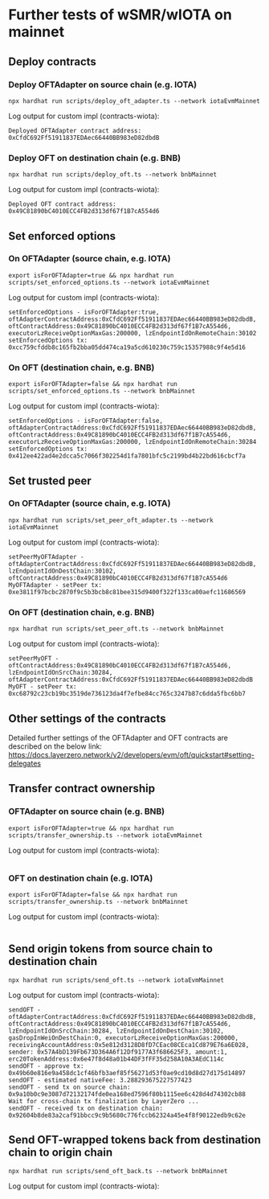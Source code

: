 # Further tests of wSMR/wIOTA on mainnet

## Deploy contracts

### Deploy OFTAdapter on source chain (e.g. IOTA)

`npx hardhat run scripts/deploy_oft_adapter.ts --network iotaEvmMainnet`

Log output for custom impl (contracts-wiota):

```
Deployed OFTAdapter contract address: 0xCfdC692Ff51911837EDAec66440BB983eD82dbdB
```

### Deploy OFT on destination chain (e.g. BNB)

`npx hardhat run scripts/deploy_oft.ts --network bnbMainnet`

Log output for custom impl (contracts-wiota):

```
Deployed OFT contract address: 0x49C81890bC4010ECC4FB2d313df67f1B7cA554d6
```

## Set enforced options

### On OFTAdapter (source chain, e.g. IOTA)

`export isForOFTAdapter=true && npx hardhat run scripts/set_enforced_options.ts --network iotaEvmMainnet`

Log output for custom impl (contracts-wiota):

```
setEnforcedOptions - isForOFTAdapter:true, oftAdapterContractAddress:0xCfdC692Ff51911837EDAec66440BB983eD82dbdB, oftContractAddress:0x49C81890bC4010ECC4FB2d313df67f1B7cA554d6, executorLzReceiveOptionMaxGas:200000, lzEndpointIdOnRemoteChain:30102
setEnforcedOptions tx: 0xcc759cfddb8c165fb2bba05dd474ca19a5cd610230c759c15357988c9f4e5d16
```

### On OFT (destination chain, e.g. BNB)

`export isForOFTAdapter=false && npx hardhat run scripts/set_enforced_options.ts --network bnbMainnet`

Log output for custom impl (contracts-wiota):

```
setEnforcedOptions - isForOFTAdapter:false, oftAdapterContractAddress:0xCfdC692Ff51911837EDAec66440BB983eD82dbdB, oftContractAddress:0x49C81890bC4010ECC4FB2d313df67f1B7cA554d6, executorLzReceiveOptionMaxGas:200000, lzEndpointIdOnRemoteChain:30284
setEnforcedOptions tx: 0x412ee422ad4e2dcca5c7066f302254d1fa7801bfc5c2199bd4b22bd616cbcf7a
```

## Set trusted peer

### On OFTAdapter (source chain, e.g. IOTA)

`npx hardhat run scripts/set_peer_oft_adapter.ts --network iotaEvmMainnet`

Log output for custom impl (contracts-wiota):

```
setPeerMyOFTAdapter - oftAdapterContractAddress:0xCfdC692Ff51911837EDAec66440BB983eD82dbdB, lzEndpointIdOnDestChain:30102, oftContractAddress:0x49C81890bC4010ECC4FB2d313df67f1B7cA554d6
MyOFTAdapter - setPeer tx: 0xe3811f97bcbc2870f9c5b3bcb8c81bee315d9400f322f133ca00aefc11686569
```

### On OFT (destination chain, e.g. BNB)

`npx hardhat run scripts/set_peer_oft.ts --network bnbMainnet`

Log output for custom impl (contracts-wiota):

```
setPeerMyOFT - oftContractAddress:0x49C81890bC4010ECC4FB2d313df67f1B7cA554d6, lzEndpointIdOnSrcChain:30284, oftAdapterContractAddress:0xCfdC692Ff51911837EDAec66440BB983eD82dbdB
MyOFT - setPeer tx: 0xc68792c23cb19bc3519de736123da4f7efbe84cc765c3247b87c6dda5fbc6bb7
```

## Other settings of the contracts

Detailed further settings of the OFTAdapter and OFT contracts are described on the below link:
https://docs.layerzero.network/v2/developers/evm/oft/quickstart#setting-delegates

## Transfer contract ownership

### OFTAdapter on source chain (e.g. BNB)

`export isForOFTAdapter=true && npx hardhat run scripts/transfer_ownership.ts --network iotaEvmMainnet`

Log output for custom impl (contracts-wiota):

```

```

### OFT on destination chain (e.g. IOTA)

`export isForOFTAdapter=false && npx hardhat run scripts/transfer_ownership.ts --network bnbMainnet`

Log output for custom impl (contracts-wiota):

```

```

## Send origin tokens from source chain to destination chain

`npx hardhat run scripts/send_oft.ts --network iotaEvmMainnet`

Log output for custom impl (contracts-wiota):

```
sendOFT - oftAdapterContractAddress:0xCfdC692Ff51911837EDAec66440BB983eD82dbdB, oftContractAddress:0x49C81890bC4010ECC4FB2d313df67f1B7cA554d6, lzEndpointIdOnSrcChain:30284, lzEndpointIdOnDestChain:30102, gasDropInWeiOnDestChain:0, executorLzReceiveOptionMaxGas:200000, receivingAccountAddress:0x5e812d3128D8fD7CEac08CEca1Cd879E76a6E028, sender: 0x57A4bD139Fb673D364A6f12Df9177A3f686625F3, amount:1, erc20TokenAddress:0x6e47f8d48a01b44DF3fFF35d258A10A3AEdC114c
sendOFT - approve tx: 0x49b60e816e9a458dc1cf46bfb3aef85f56271d53f0ae9cd10d8d27d175d14897
sendOFT - estimated nativeFee: 3.288293675227577423
sendOFT - send tx on source chain: 0x9a10b0c9e3087d72132174fde0ea168ed7596f80b1115ee6c428d4d74302cb88
Wait for cross-chain tx finalization by LayerZero ...
sendOFT - received tx on destination chain: 0x92604b8de83a2caf91bbcc9c9b5680c776fccb62324a45e4f8f90122edb9c62e
```

## Send OFT-wrapped tokens back from destination chain to origin chain

`npx hardhat run scripts/send_oft_back.ts --network bnbMainnet`

Log output for custom impl (contracts-wiota):

```

```
